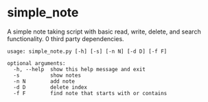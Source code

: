 # simple_note
A simple note taking script with basic read, write, delete, and search functionality. 0 third party dependencies.
```
usage: simple_note.py [-h] [-s] [-n N] [-d D] [-f F]

optional arguments:
  -h, --help  show this help message and exit
  -s          show notes
  -n N        add note
  -d D        delete index
  -f F        find note that starts with or contains
```
